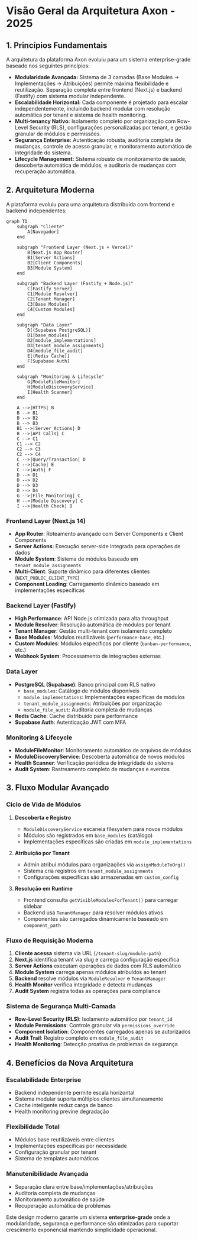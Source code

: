 # Visão Geral da Arquitetura Axon - 2025

## 1. Princípios Fundamentais

A arquitetura da plataforma Axon evoluiu para um sistema enterprise-grade baseado nos seguintes princípios:

- **Modularidade Avançada:** Sistema de 3 camadas (Base Modules → Implementações → Atribuições) permite máxima flexibilidade e reutilização. Separação completa entre frontend (Next.js) e backend (Fastify) com sistema modular independente.
- **Escalabilidade Horizontal:** Cada componente é projetado para escalar independentemente, incluindo backend modular com resolução automática por tenant e sistema de health monitoring.
- **Multi-tenancy Nativo:** Isolamento completo por organização com Row-Level Security (RLS), configurações personalizadas por tenant, e gestão granular de módulos e permissões.
- **Segurança Enterprise:** Autenticação robusta, auditoria completa de mudanças, controle de acesso granular, e monitoramento automático de integridade do sistema.
- **Lifecycle Management:** Sistema robusto de monitoramento de saúde, descoberta automática de módulos, e auditoria de mudanças com recuperação automática.

## 2. Arquitetura Moderna

A plataforma evoluiu para uma arquitetura distribuída com frontend e backend independentes:

```mermaid
graph TD
    subgraph "Cliente"
        A[Navegador]
    end

    subgraph "Frontend Layer (Next.js + Vercel)"
        B[Next.js App Router]
        B1[Server Actions]
        B2[Client Components]
        B3[Module System]
    end

    subgraph "Backend Layer (Fastify + Node.js)"
        C[Fastify Server]
        C1[Module Resolver]
        C2[Tenant Manager]
        C3[Base Modules]
        C4[Custom Modules]
    end

    subgraph "Data Layer"
        D[(Supabase PostgreSQL)]
        D1[base_modules]
        D2[module_implementations]
        D3[tenant_module_assignments]
        D4[module_file_audit]
        E[(Redis Cache)]
        F[Supabase Auth]
    end

    subgraph "Monitoring & Lifecycle"
        G[ModuleFileMonitor]
        H[ModuleDiscoveryService]
        I[Health Scanner]
    end

    A -->|HTTPS| B
    B --> B1
    B --> B2
    B --> B3
    B1 -->|Server Actions| D
    B -->|API Calls| C
    C --> C1
    C1 --> C2
    C2 --> C3
    C2 --> C4
    C -->|Query/Transaction| D
    C -->|Cache| E
    C -->|Auth| F
    D --> D1
    D --> D2
    D --> D3
    D --> D4
    G -->|File Monitoring| C
    H -->|Module Discovery| C
    I -->|Health Check| D
```

### **Frontend Layer (Next.js 14)**
- **App Router**: Roteamento avançado com Server Components e Client Components
- **Server Actions**: Execução server-side integrada para operações de dados
- **Module System**: Sistema de módulos baseado em `tenant_module_assignments`
- **Multi-Client**: Suporte dinâmico para diferentes clientes (`NEXT_PUBLIC_CLIENT_TYPE`)
- **Component Loading**: Carregamento dinâmico baseado em implementações específicas

### **Backend Layer (Fastify)**
- **High Performance**: API Node.js otimizada para alta throughput
- **Module Resolver**: Resolução automática de módulos por tenant
- **Tenant Manager**: Gestão multi-tenant com isolamento completo
- **Base Modules**: Módulos reutilizáveis (`performance-base`, etc.)
- **Custom Modules**: Módulos específicos por cliente (`banban-performance`, etc.)
- **Webhook System**: Processamento de integrações externas

### **Data Layer**
- **PostgreSQL (Supabase)**: Banco principal com RLS nativo
  - `base_modules`: Catálogo de módulos disponíveis
  - `module_implementations`: Implementações específicas de módulos
  - `tenant_module_assignments`: Atribuições por organização
  - `module_file_audit`: Auditoria completa de mudanças
- **Redis Cache**: Cache distribuído para performance
- **Supabase Auth**: Autenticação JWT com MFA

### **Monitoring & Lifecycle**
- **ModuleFileMonitor**: Monitoramento automático de arquivos de módulos
- **ModuleDiscoveryService**: Descoberta automática de novos módulos
- **Health Scanner**: Verificação periódica de integridade do sistema
- **Audit System**: Rastreamento completo de mudanças e eventos

## 3. Fluxo Modular Avançado

### **Ciclo de Vida de Módulos**

1. **Descoberta e Registro**
   - `ModuleDiscoveryService` escaneia filesystem para novos módulos
   - Módulos são registrados em `base_modules` (catálogo)
   - Implementações específicas são criadas em `module_implementations`

2. **Atribuição por Tenant**
   - Admin atribui módulos para organizações via `assignModuleToOrg()`
   - Sistema cria registros em `tenant_module_assignments`
   - Configurações específicas são armazenadas em `custom_config`

3. **Resolução em Runtime**
   - Frontend consulta `getVisibleModulesForTenant()` para carregar sidebar
   - Backend usa `TenantManager` para resolver módulos ativos
   - Componentes são carregados dinamicamente baseado em `component_path`

### **Fluxo de Requisição Moderna**

1. **Cliente acessa** sistema via URL (`/tenant-slug/module-path`)
2. **Next.js** identifica tenant via slug e carrega configuração específica
3. **Server Actions** executam operações de dados com RLS automático
4. **Module System** carrega apenas módulos atribuídos ao tenant
5. **Backend** resolve módulos via `ModuleResolver` e `TenantManager`
6. **Health Monitor** verifica integridade e detecta mudanças
7. **Audit System** registra todas as operações para compliance

### **Sistema de Segurança Multi-Camada**

- **Row-Level Security (RLS)**: Isolamento automático por `tenant_id`
- **Module Permissions**: Controle granular via `permissions_override`
- **Component Isolation**: Componentes carregados apenas se autorizados
- **Audit Trail**: Registro completo em `module_file_audit`
- **Health Monitoring**: Detecção proativa de problemas de segurança

## 4. Benefícios da Nova Arquitetura

### **Escalabilidade Enterprise**
- Backend independente permite escala horizontal
- Sistema modular suporta múltiplos clientes simultaneamente
- Cache inteligente reduz carga de banco
- Health monitoring previne degradação

### **Flexibilidade Total**
- Módulos base reutilizáveis entre clientes
- Implementações específicas por necessidade
- Configuração granular por tenant
- Sistema de templates automáticos

### **Manutenibilidade Avançada**
- Separação clara entre base/implementações/atribuições
- Auditoria completa de mudanças
- Monitoramento automático de saúde
- Recuperação automática de problemas

Este design moderno garante um sistema **enterprise-grade** onde a modularidade, segurança e performance são otimizadas para suportar crescimento exponencial mantendo simplicidade operacional. 